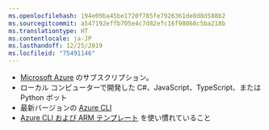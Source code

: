 ```yaml
---
ms.openlocfilehash: 194e09ba45be1720f785fe7926361de8d8d588b2
ms.sourcegitcommit: a547192effb705e4c7d82efc16f98068c5ba218b
ms.translationtype: HT
ms.contentlocale: ja-JP
ms.lasthandoff: 12/25/2019
ms.locfileid: "75491146"
---
```

- [Microsoft Azure](https://azure.microsoft.com/free/) のサブスクリプション。
- ローカル コンピューターで開発した C#、JavaScript、TypeScript、または Python ボット
- 最新バージョンの [Azure CLI](https://docs.microsoft.com/cli/azure/?view=azure-cli-latest)
- [Azure CLI および ARM テンプレート](https://docs.microsoft.com/azure/azure-resource-manager/resource-group-overview) を使い慣れていること

<!-- - If you don't have an Azure subscription, create a [free account](https://azure.microsoft.com/free/) before you begin.
- Install the latest version of the [Azure cli tool](https://docs.microsoft.com/cli/azure/install-azure-cli?view=azure-cli-latest).
- Install latest version of the [MSBot](https://github.com/Microsoft/botbuilder-tools/tree/master/packages/MSBot) tool.
- Install latest released version of the [Bot Framework Emulator](https://aka.ms/Emulator-wiki-getting-started).
- Install and configure [ngrok](https://github.com/Microsoft/BotFramework-Emulator/wiki/Tunneling-%28ngrok%29). 
- Knowledge of [Managing bot resources](~/v4sdk/bot-file-basics.md).

With msbot 4.3.2 and later, you need Azure CLI version 2.0.54 or later. If you installed the botservice extension, remove it with this command.

```cmd
az extension remove --name botservice
``` -->
